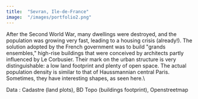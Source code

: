 ```yaml
---
title:  "Sevran, Ile-de-France"
image:  "/images/portfolio2.png"
---
```


After the Second World War, many dwellings were destroyed, and the population was growing very fast, leading to a housing crisis (already!). The solution adopted by the French government was to build "grands ensembles," high-rise buildings that were conceived by architects partly influenced by Le Corbusier. Their mark on the urban structure is very distinguishable: a low land footprint and plenty of open space. The actual population density is similar to that of Haussmannian central Paris. Sometimes, they have interesting shapes, as seen here.\

Data : Cadastre (land plots), BD Topo (buildings footprint), Openstreetmap
